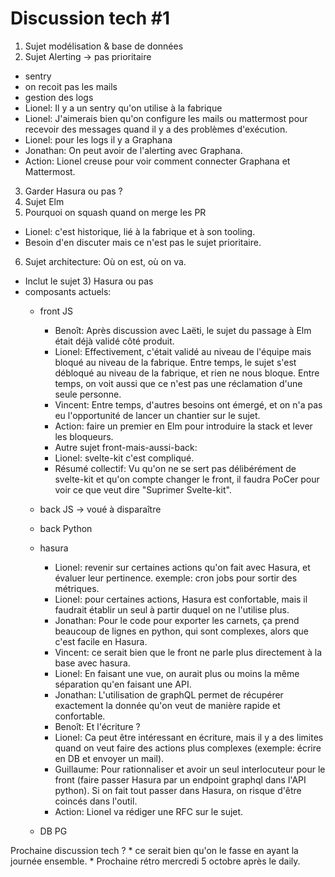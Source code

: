 Discussion tech #1
==================

1) Sujet modélisation & base de données
2) Sujet Alerting -> pas prioritaire
  * sentry
  * on recoit pas les mails
  * gestion des logs
  * Lionel: Il y a un sentry qu'on utilise à la fabrique
  * Lionel: J'aimerais bien qu'on configure les mails ou mattermost pour
      recevoir des messages quand il y a des problèmes d'exécution.
  * Lionel: pour les logs il y a Graphana
  * Jonathan: On peut avoir de l'alerting avec Graphana.
  * Action: Lionel creuse pour voir comment connecter Graphana et Mattermost.
3) Garder Hasura ou pas ?
4) Sujet Elm
5) Pourquoi on squash quand on merge les PR
  * Lionel: c'est historique, lié à la fabrique et à son tooling.
  *  Besoin d'en discuter mais ce n'est pas le sujet prioritaire.
6) Sujet architecture: Où on est, où on va.
  * Inclut le sujet 3) Hasura ou pas
  * composants actuels:
     - front JS
         * Benoît: Après discussion avec Laëti, le sujet du passage à Elm était
             déjà validé côté produit.
         * Lionel: Effectivement, c'était validé au niveau de l'équipe mais
             bloqué au niveau de la fabrique. Entre temps, le sujet s'est
             débloqué au niveau de la fabrique, et rien ne nous bloque.
             Entre temps, on voit aussi que ce n'est pas une réclamation d'une
             seule personne.
         * Vincent: Entre temps, d'autres besoins ont émergé, et on n'a pas eu
             l'opportunité de lancer un chantier sur le sujet.
         * Action: faire un premier en Elm pour introduire la stack et lever les
             bloqueurs.
         * Autre sujet front-mais-aussi-back:
         * Lionel: svelte-kit c'est compliqué.
         * Résumé collectif: Vu qu'on ne se sert pas délibérément de svelte-kit et
             qu'on compte changer le front, il faudra PoCer pour voir ce que veut
             dire "Suprimer Svelte-kit".
     - back JS -> voué à disparaître
     - back Python
     - hasura
         * Lionel: revenir sur certaines actions qu'on fait avec Hasura, et évaluer leur
             pertinence.
             exemple: cron jobs pour sortir des métriques.
         * Lionel: pour certaines actions, Hasura est confortable, mais il
             faudrait établir un seul à partir duquel on ne l'utilise plus.
         * Jonathan: Pour le code pour exporter les carnets, ça prend beaucoup de lignes
             en python, qui sont complexes, alors que c'est facile en Hasura.
         * Vincent: ce serait bien que le front ne parle plus directement à la
             base avec hasura.
         * Lionel: En faisant une vue, on aurait plus ou moins la même
             séparation qu'en faisant une API.
         * Jonathan: L'utilisation de graphQL permet de récupérer exactement la
             donnée qu'on veut de manière rapide et confortable.
         * Benoît: Et l'écriture ?
         * Lionel: Ca peut être intéressant en écriture, mais il y a des limites
             quand on veut faire des actions plus complexes (exemple: écrire en
             DB et envoyer un mail).
         * Guillaume: Pour rationnaliser et avoir un seul interlocuteur pour le
             front (faire passer Hasura par un endpoint graphql dans l'API
             python). Si on fait tout passer dans Hasura, on risque d'être coincés
             dans l'outil.
         * Action: Lionel va rédiger une RFC sur le sujet.

     - DB PG

Prochaine discussion tech ?
    * ce serait bien qu'on le fasse en ayant la journée ensemble.
    * Prochaine rétro mercredi 5 octobre après le daily.

